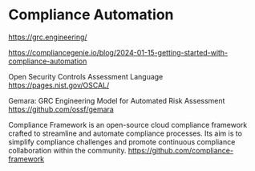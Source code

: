 # Compliance Automation

https://grc.engineering/

https://compliancegenie.io/blog/2024-01-15-getting-started-with-compliance-automation

Open Security Controls Assessment Language
https://pages.nist.gov/OSCAL/

Gemara: GRC Engineering Model for Automated Risk Assessment
https://github.com/ossf/gemara

Compliance Framework is an open-source cloud compliance framework crafted to streamline and automate compliance processes. Its aim is to simplify compliance challenges and promote continuous compliance collaboration within the community.
https://github.com/compliance-framework
